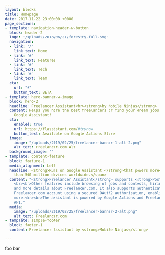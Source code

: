 ```yaml
---
layout: blocks
title: Homepage
date: 2017-11-22 23:00:00 +0000
page_sections:
- template: navigation-header-w-button
  block: header-2
  logo: "/uploads/2018/06/21/forestry-full.svg"
  navigation:
  - link: "/"
    link_text: Home
  - link: "#"
    link_text: Features
  - link: "#"
    link_text: Tech
  - link: "#"
    link_text: Team
  cta:
    url: "#"
    button_text: BETA
- template: hero-banner-w-image
  block: hero-2
  headline: Freelancer Assistant<br><strong>by Mobile Ninjas</strong>
  content: Helps you hire the best freelancers or find your dream jobs right on your
    Google Assistant!
  cta:
    enabled: true
    url: https://flassistant.com/#trynow
    button_text: Available on Google Actions Store
  image:
    image: "/uploads/2019/02/25/freelancer-banner-1-alt-2.png"
    alt_text: Freelancer.com Alt
  background_image: ''
- template: content-feature
  block: feature-1
  media_alignment: Left
  headline: <strong>Runs on Google Assistant </strong>that powers more<span class="light">
    than 500 million devices worldwide.</span>
  content: "<strong>Freelancer Assistant</strong> supports <strong>Posting of Project</strong>!
    <br><br>Other features include browsing of jobs and contests, hiring freelancers
    and more details about Freelancer.com. It also supports authentication of your
    Freelancer.com account using a secured OAuth2 authorisation, enabling you to do
    more.<br><br>The assistant is powered by Google Actions and Freelancer.com's robust
    API."
  media:
    image: "/uploads/2019/02/25/freelancer-banner-2-alt.png"
    alt_text: Freelancer.com
- template: simple-footer
  block: footer-1
  content: Freelancer Assistant by <strong>Mobile Ninjas</strong>

---
```

foo bar